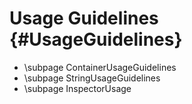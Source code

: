 Usage Guidelines {#UsageGuidelines}
===============

* \subpage ContainerUsageGuidelines
* \subpage StringUsageGuidelines
* \subpage InspectorUsage